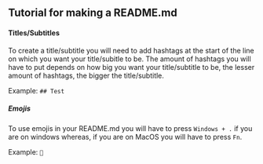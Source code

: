 ## Tutorial for making a README.md

#### Titles/Subtitles
To create a title/subtitle you will need to add hashtags at the start of the line on which you want your title/subitle to be. The amount of hashtags you will have to put depends on how big you want your title/subtitle to be, the lesser amount of hashtags, the bigger the title/subtitle.

Example:
``## Test``

##### Emojis
To use emojis in your README.md you will have to press `Windows + .` if you are on windows whereas, if you are on MacOS you will have to press `Fn`.

Example:
``👋``

